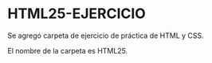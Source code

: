 # HTML25-EJERCICIO

Se agregó carpeta de ejercicio de práctica de HTML y CSS.

El nombre de la carpeta es HTML25.
